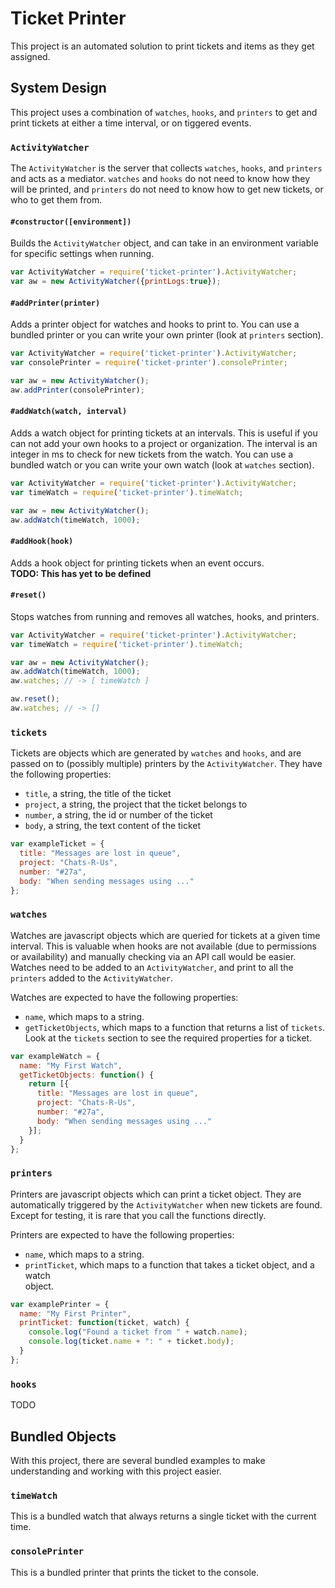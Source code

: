 # Ticket Printer
This project is an automated solution to print tickets and items as they get
assigned.

## System Design
This project uses a combination of `watches`, `hooks`, and `printers` to get
and print tickets at either a time interval, or on tiggered events.

### `ActivityWatcher`
The `ActivityWatcher` is the server that collects `watches`, `hooks`, and `printers`
and acts as a mediator. `watches` and `hooks` do not need to know how they will be
printed, and `printers` do not need to know how to get new tickets, or who to get
them from.

#### `#constructor([environment])`
Builds the `ActivityWatcher` object, and can take in an environment variable for
specific settings when running.

```javascript
var ActivityWatcher = require('ticket-printer').ActivityWatcher;
var aw = new ActivityWatcher({printLogs:true});
```

#### `#addPrinter(printer)`
Adds a printer object for watches and hooks to print to. You can use a bundled printer
or you can write your own printer (look at `printers` section).

```javascript
var ActivityWatcher = require('ticket-printer').ActivityWatcher;
var consolePrinter = require('ticket-printer').consolePrinter;

var aw = new ActivityWatcher();
aw.addPrinter(consolePrinter);
```

#### `#addWatch(watch, interval)`
Adds a watch object for printing tickets at an intervals. This is useful if you can not
add your own hooks to a project or organization. The interval is an integer in ms to check
for new tickets from the watch. You can use a bundled watch or you can write your own
watch (look at `watches` section).

```javascript
var ActivityWatcher = require('ticket-printer').ActivityWatcher;
var timeWatch = require('ticket-printer').timeWatch;

var aw = new ActivityWatcher();
aw.addWatch(timeWatch, 1000);
```

#### `#addHook(hook)`
Adds a hook object for printing tickets when an event occurs.  
**TODO: This has yet to be defined**

#### `#reset()`
Stops watches from running and removes all watches, hooks, and printers.

```javascript
var ActivityWatcher = require('ticket-printer').ActivityWatcher;
var timeWatch = require('ticket-printer').timeWatch;

var aw = new ActivityWatcher();
aw.addWatch(timeWatch, 1000);
aw.watches; // -> [ timeWatch ]

aw.reset();
aw.watches; // -> []
```

### `tickets`
Tickets are objects which are generated by `watches` and `hooks`, and are passed on to
(possibly multiple) printers by the `ActivityWatcher`. They have the following properties:  
- `title`, a string, the title of the ticket
- `project`, a string, the project that the ticket belongs to
- `number`, a string, the id or number of the ticket
- `body`, a string, the text content of the ticket

```javascript
var exampleTicket = {
  title: "Messages are lost in queue",
  project: "Chats-R-Us",
  number: "#27a",
  body: "When sending messages using ..."
};
```

### `watches`
Watches are javascript objects which are queried for tickets at a given time interval.
This is valuable when hooks are not available (due to permissions or availability)
and manually checking via an API call would be easier. Watches need to be added to an
`ActivityWatcher`, and print to all the `printers` added to the `ActivityWatcher`.

Watches are expected to have the following properties:  
- `name`, which maps to a string.  
- `getTicketObjects`, which maps to a function that returns a list of `tickets`.
Look at the `tickets` section to see the required properties for a ticket. 

```javascript
var exampleWatch = {
  name: "My First Watch",
  getTicketObjects: function() {
    return [{
      title: "Messages are lost in queue",
      project: "Chats-R-Us",
      number: "#27a",
      body: "When sending messages using ..."
    }];
  }
};
```

### `printers`
Printers are javascript objects which can print a ticket object. They are
automatically triggered by the `ActivityWatcher` when new tickets are found.
Except for testing, it is rare that you call the functions directly.  

Printers are expected to have the following properties:  
- `name`, which maps to a string.
- `printTicket`, which maps to a function that takes a ticket object, and a watch  
object.

```javascript
var examplePrinter = {
  name: "My First Printer",
  printTicket: function(ticket, watch) {
    console.log("Found a ticket from " + watch.name);
    console.log(ticket.name + ": " + ticket.body);
  }
};
```

### `hooks`
TODO

## Bundled Objects
With this project, there are several bundled examples to make understanding and
working with this project easier.

### `timeWatch`
This is a bundled watch that always returns a single ticket with the current time.

### `consolePrinter`
This is a bundled printer that prints the ticket to the console.
